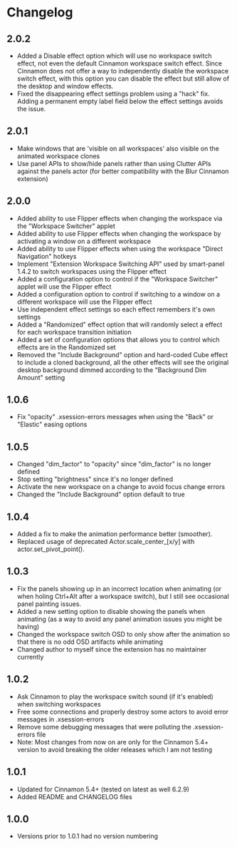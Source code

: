 # Changelog

## 2.0.2

* Added a Disable effect option which will use no workspace switch effect, not even the default Cinnamon workspace switch effect. Since Cinnamon does not offer a way to independently disable the workspace switch effect, with this option you can disable the effect but still allow of the desktop and window effects.
* Fixed the disappearing effect settings problem using a "hack" fix. Adding a permanent empty label field below the effect settings avoids the issue.

## 2.0.1

- Make windows that are 'visible on all workspaces' also visible on the animated workspace clones
- Use panel APIs to show/hide panels rather than using Clutter APIs against the panels actor (for better compatibility with the Blur Cinnamon extension)

## 2.0.0

- Added ability to use Flipper effects when changing the workspace via the "Workspace Switcher" applet
- Added ability to use Flipper effects when changing the workspace by activating a window on a different workspace
- Added ability to use Flipper effects when using the workspace "Direct Navigation" hotkeys
- Implement "Extension Workspace Switching API" used by smart-panel 1.4.2 to switch workspaces using the Flipper effect
- Added a configuration option to control if the "Workspace Switcher" applet will use the Flipper effect
- Added a configuration option to control if switching to a window on a different workspace will use the Flipper effect
- Use independent effect settings so each effect remembers it's own settings
- Added a "Randomized" effect option that will randomly select a effect for each workspace transition initiation
- Added a set of configuration options that allows you to control which effects are in the Randomized set
- Removed the "Include Background" option and hard-coded Cube effect to include a cloned background, all the other effects will see the original desktop background dimmed according to the "Background Dim Amount" setting

## 1.0.6

* Fix "opacity" .xsession-errors messages when using the "Back" or "Elastic" easing options

## 1.0.5

* Changed "dim_factor" to "opacity" since "dim_factor" is no longer defined
* Stop setting "brightness" since it's no longer defined
* Activate the new workspace on a change to avoid focus change errors
* Changed the "Include Background" option default to true

## 1.0.4

* Added a fix to make the animation performance better (smoother).
* Replaced usage of deprecated Actor.scale_center_[x/y] with actor.set_pivot_point().

## 1.0.3

* Fix the panels showing up in an incorrect location when animating (or when holing Ctrl+Alt after a workspace switch), but I still see occasional panel painting issues.
* Added a new setting option to disable showing the panels when animating (as a way to avoid any panel animation issues you might be having)
* Changed the workspace switch OSD to only show after the animation so that there is no odd OSD artifacts while animating
* Changed author to myself since the extension has no maintainer currently

## 1.0.2

* Ask Cinnamon to play the workspace switch sound (if it's enabled) when switching workspaces
* Free some connections and properly destroy some actors to avoid error messages in .xsession-errors
* Remove some debugging messages that were polluting the .xsession-errors file
* Note: Most changes from now on are only for the Cinnamon 5.4+ version to avoid breaking the older releases which I am not testing

## 1.0.1

* Updated for Cinnamon 5.4+ (tested on latest as well 6.2.9)
* Added README and CHANGELOG files

## 1.0.0

* Versions prior to 1.0.1 had no version numbering
